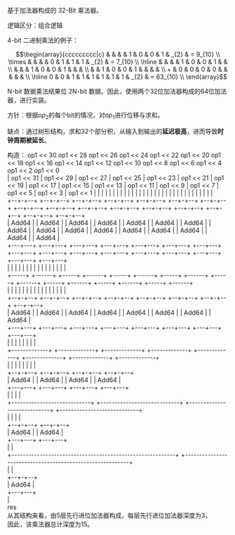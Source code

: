 基于加法器构成的 32-Bit 乘法器。

逻辑区分：组合逻辑

4-bit 二进制乘法的例子：

```math
\begin{array}{ccccccccc|c}
           &   &   &   & 1 & 0 & 0 & 1 & _{2} & =  9_{10} \\
    \times &   &   &   & 0 & 1 & 1 & 1 & _{2} & =  7_{10} \\ 
    \hline
           &   &   &   & 1 & 0 & 0 & 1 &      &           \\
           &   &   & 1 & 0 & 0 & 1 &   &      &           \\
           &   & 1 & 0 & 0 & 1 &   &   &      &           \\
        +  & 0 & 0 & 0 & 0 &   &   &   &      &           \\ 
    \hline
         0 & 0 & 1 & 1 & 1 & 1 & 1 & 1 & _{2} & = 63_{10} \\
\end{array}
```

N-bit 数据乘法结果位 2N-bit 数据。因此，使用两个32位加法器构成的64位加法器，进行实装。

方针：根据$`op_{2}`$的每个bit的情况，对$`op_{1}`$进行位移与求和。

缺点：通过树形结构，求和32个部分积，从输入到输出的**延迟极高**，进而导致**时钟周期被延长**。

构造：
       op1 << 30      op1 << 28      op1 << 26      op1 << 24      op1 << 22      op1 << 20      op1 << 18      op1 << 16      op1 << 14      op1 << 12      op1 << 10      op1 << 8       op1 << 6       op1 << 4       op1 << 2       op1 << 0   
       | op1 << 31    | op1 << 29    | op1 << 27    | op1 << 25    | op1 << 23    | op1 << 21    | op1 << 19    | op1 << 17    | op1 << 15    | op1 << 13    | op1 << 11    | op1 << 9     | op1 << 7     | op1 << 5     | op1 << 3     | op1 << 1 
       | |            | |            | |            | |            | |            | |            | |            | |            | |            | |            | |            | |            | |            | |            | |            | |        
    +--+-+--+      +--+-+--+      +--+-+--+      +--+-+--+      +--+-+--+      +--+-+--+      +--+-+--+      +--+-+--+      +--+-+--+      +--+-+--+      +--+-+--+      +--+-+--+      +--+-+--+      +--+-+--+      +--+-+--+      +--+-+--+     
    | Add64 |      | Add64 |      | Add64 |      | Add64 |      | Add64 |      | Add64 |      | Add64 |      | Add64 |      | Add64 |      | Add64 |      | Add64 |      | Add64 |      | Add64 |      | Add64 |      | Add64 |      | Add64 |     
    +---+---+      +---+---+      +---+---+      +---+---+      +---+---+      +---+---+      +---+---+      +---+---+      +---+---+      +---+---+      +---+---+      +---+---+      +---+---+      +---+---+      +---+---+      +---+---+     
        |              |              |              |              |              |              |              |              |              |              |              |              |              |              |              |         
        +-----+ +------+              +-----+ +------+              +-----+ +------+              +-----+ +------+              +-----+ +------+              +-----+ +------+              +-----+ +------+              +-----+ +------+         
              | |                           | |                           | |                           | |                           | |                           | |                           | |                           | |                
           +--+-+--+                     +--+-+--+                     +--+-+--+                     +--+-+--+                     +--+-+--+                     +--+-+--+                     +--+-+--+                     +--+-+--+             
           | Add64 |                     | Add64 |                     | Add64 |                     | Add64 |                     | Add64 |                     | Add64 |                     | Add64 |                     | Add64 |             
           +---+---+                     +---+---+                     +---+---+                     +---+---+                     +---+---+                     +---+---+                     +---+---+                     +---+---+             
               |                             |                             |                             |                             |                             |                             |                             |                 
               +-------------+ +-------------+                             +-------------+ +-------------+                             +-------------+ +-------------+                             +-------------+ +-------------+                 
                             | |                                                         | |                                                         | |                                                         | |                               
                          +--+-+--+                                                   +--+-+--+                                                   +--+-+--+                                                   +--+-+--+                            
                          | Add64 |                                                   | Add64 |                                                   | Add64 |                                                   | Add64 |                            
                          +---+---+                                                   +---+---+                                                   +---+---+                                                   +---+---+                            
                              |                                                           |                                                           |                                                           |                                
                              +----------------------------+ +----------------------------+                                                           +----------------------------+ +----------------------------+                                
                                                           | |                                                                                                                     | |                                                             
                                                        +--+-+--+                                                                                                               +--+-+--+                                                          
                                                        | Add64 |                                                                                                               | Add64 |                                                          
                                                        +---+---+                                                                                                               +---+---+                                                          
                                                            |                                                                                                                       |                                                              
                                                            +----------------------------------------------------------+ +----------------------------------------------------------+                                                              
                                                                                                                       | |                                                                                                                         
                                                                                                                    +--+-+--+                                                                                                                      
                                                                                                                    | Add64 |                                                                                                                      
                                                                                                                    +---+---+                                                                                                                      
                                                                                                                        |                                                                                                                          
                                                                                                                        res                                                                                                                            
从其结构来看，由5层先行进位加法器构成，每层先行进位加法器深度为3， \
因此，该乘法器总计深度为15。